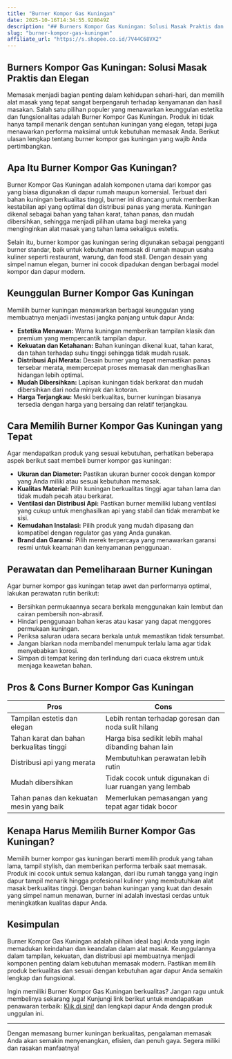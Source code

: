 ```yaml
---
title: "Burner Kompor Gas Kuningan"
date: 2025-10-16T14:34:55.928049Z
description: "## Burners Kompor Gas Kuningan: Solusi Masak Praktis dan Elegan..."
slug: "burner-kompor-gas-kuningan"
affiliate_url: "https://s.shopee.co.id/7V44C68VX2"
---
```

## Burners Kompor Gas Kuningan: Solusi Masak Praktis dan Elegan

Memasak menjadi bagian penting dalam kehidupan sehari-hari, dan memilih alat masak yang tepat sangat berpengaruh terhadap kenyamanan dan hasil masakan. Salah satu pilihan populer yang menawarkan keunggulan estetika dan fungsionalitas adalah Burner Kompor Gas Kuningan. Produk ini tidak hanya tampil menarik dengan sentuhan kuningan yang elegan, tetapi juga menawarkan performa maksimal untuk kebutuhan memasak Anda. Berikut ulasan lengkap tentang burner kompor gas kuningan yang wajib Anda pertimbangkan.

## Apa Itu Burner Kompor Gas Kuningan?

Burner Kompor Gas Kuningan adalah komponen utama dari kompor gas yang biasa digunakan di dapur rumah maupun komersial. Terbuat dari bahan kuningan berkualitas tinggi, burner ini dirancang untuk memberikan kestabilan api yang optimal dan distribusi panas yang merata. Kuningan dikenal sebagai bahan yang tahan karat, tahan panas, dan mudah dibersihkan, sehingga menjadi pilihan utama bagi mereka yang menginginkan alat masak yang tahan lama sekaligus estetis.

Selain itu, burner kompor gas kuningan sering digunakan sebagai pengganti burner standar, baik untuk kebutuhan memasak di rumah maupun usaha kuliner seperti restaurant, warung, dan food stall. Dengan desain yang simpel namun elegan, burner ini cocok dipadukan dengan berbagai model kompor dan dapur modern.

## Keunggulan Burner Kompor Gas Kuningan

Memilih burner kuningan menawarkan berbagai keunggulan yang membuatnya menjadi investasi jangka panjang untuk dapur Anda:

- **Estetika Menawan:** Warna kuningan memberikan tampilan klasik dan premium yang mempercantik tampilan dapur.
- **Kekuatan dan Ketahanan:** Bahan kuningan dikenal kuat, tahan karat, dan tahan terhadap suhu tinggi sehingga tidak mudah rusak.
- **Distribusi Api Merata:** Desain burner yang tepat memastikan panas tersebar merata, mempercepat proses memasak dan menghasilkan hidangan lebih optimal.
- **Mudah Dibersihkan:** Lapisan kuningan tidak berkarat dan mudah dibersihkan dari noda minyak dan kotoran.
- **Harga Terjangkau:** Meski berkualitas, burner kuningan biasanya tersedia dengan harga yang bersaing dan relatif terjangkau.

## Cara Memilih Burner Kompor Gas Kuningan yang Tepat

Agar mendapatkan produk yang sesuai kebutuhan, perhatikan beberapa aspek berikut saat membeli burner kompor gas kuningan:

- **Ukuran dan Diameter:** Pastikan ukuran burner cocok dengan kompor yang Anda miliki atau sesuai kebutuhan memasak.
- **Kualitas Material:** Pilih kuningan berkualitas tinggi agar tahan lama dan tidak mudah pecah atau berkarat.
- **Ventilasi dan Distribusi Api:** Pastikan burner memiliki lubang ventilasi yang cukup untuk menghasilkan api yang stabil dan tidak merambat ke sisi.
- **Kemudahan Instalasi:** Pilih produk yang mudah dipasang dan kompatibel dengan regulator gas yang Anda gunakan.
- **Brand dan Garansi:** Pilih merek terpercaya yang menawarkan garansi resmi untuk keamanan dan kenyamanan penggunaan.

## Perawatan dan Pemeliharaan Burner Kuningan

Agar burner kompor gas kuningan tetap awet dan performanya optimal, lakukan perawatan rutin berikut:

- Bersihkan permukaannya secara berkala menggunakan kain lembut dan cairan pembersih non-abrasif.
- Hindari penggunaan bahan keras atau kasar yang dapat menggores permukaan kuningan.
- Periksa saluran udara secara berkala untuk memastikan tidak tersumbat.
- Jangan biarkan noda membandel menumpuk terlalu lama agar tidak menyebabkan korosi.
- Simpan di tempat kering dan terlindung dari cuaca ekstrem untuk menjaga keawetan bahan.

## Pros & Cons Burner Kompor Gas Kuningan

| **Pros**                                          | **Cons**                                               |
|---------------------------------------------------|--------------------------------------------------------|
| Tampilan estetis dan elegan                     | Lebih rentan terhadap goresan dan noda sulit hilang  |
| Tahan karat dan bahan berkualitas tinggi        | Harga bisa sedikit lebih mahal dibanding bahan lain  |
| Distribusi api yang merata                       | Membutuhkan perawatan lebih rutin                   |
| Mudah dibersihkan                              | Tidak cocok untuk digunakan di luar ruangan yang lembab |
| Tahan panas dan kekuatan mesin yang baik       | Memerlukan pemasangan yang tepat agar tidak bocor|

## Kenapa Harus Memilih Burner Kompor Gas Kuningan?

Memilih burner kompor gas kuningan berarti memilih produk yang tahan lama, tampil stylish, dan memberikan performa terbaik saat memasak. Produk ini cocok untuk semua kalangan, dari ibu rumah tangga yang ingin dapur tampil menarik hingga profesional kuliner yang membutuhkan alat masak berkualitas tinggi. Dengan bahan kuningan yang kuat dan desain yang simpel namun menawan, burner ini adalah investasi cerdas untuk meningkatkan kualitas dapur Anda.

## Kesimpulan

Burner Kompor Gas Kuningan adalah pilihan ideal bagi Anda yang ingin memadukan keindahan dan keandalan dalam alat masak. Keunggulannya dalam tampilan, kekuatan, dan distribusi api membuatnya menjadi komponen penting dalam kebutuhan memasak modern. Pastikan memilih produk berkualitas dan sesuai dengan kebutuhan agar dapur Anda semakin lengkap dan fungsional.

Ingin memiliki Burner Kompor Gas Kuningan berkualitas? Jangan ragu untuk membelinya sekarang juga! Kunjungi link berikut untuk mendapatkan penawaran terbaik: [Klik di sini!](https://s.shopee.co.id/7V44C68VX2) dan lengkapi dapur Anda dengan produk unggulan ini.

---

Dengan memasang burner kuningan berkualitas, pengalaman memasak Anda akan semakin menyenangkan, efisien, dan penuh gaya. Segera miliki dan rasakan manfaatnya!